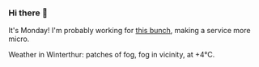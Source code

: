 ### Hi there :wave:

It's Monday! I'm probably working for [this bunch](https://github.com/kohofinancial), making a service more micro.

Weather in Winterthur: patches of fog, fog in vicinity, at +4°C.
